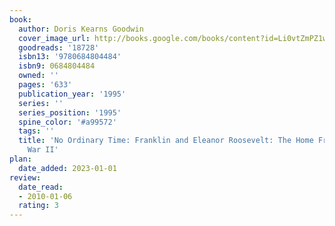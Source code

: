 ```yaml
---
book:
  author: Doris Kearns Goodwin
  cover_image_url: http://books.google.com/books/content?id=Li0vtZmPZ1wC&printsec=frontcover&img=1&zoom=1&source=gbs_api
  goodreads: '18728'
  isbn13: '9780684804484'
  isbn9: 0684804484
  owned: ''
  pages: '633'
  publication_year: '1995'
  series: ''
  series_position: '1995'
  spine_color: '#a99572'
  tags: ''
  title: 'No Ordinary Time: Franklin and Eleanor Roosevelt: The Home Front in World
    War II'
plan:
  date_added: 2023-01-01
review:
  date_read:
  - 2010-01-06
  rating: 3
---
```

